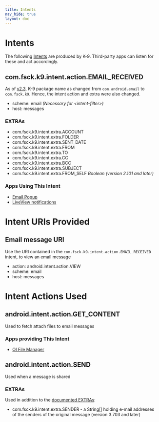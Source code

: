 ```yaml
---
title: Intents 
nav_hide: true
layout: doc
---
```


# Intents

The following [Intents](https://developer.android.com/guide/components/intents-filters.html) are produced by K-9. Third-party apps can listen for these and act accordingly.

## com.fsck.k9.intent.action.EMAIL_RECEIVED

As of [v2.3](https://github.com/k9mail/k-9/releases), K-9 package name as changed from `com.android.email` to `com.fsck.k9`. Hence, the intent action and extra were also changed.

* scheme: email _(Necessary for \<intent-filter\>)_
* host: messages

### EXTRAs
 
* com.fsck.k9.intent.extra.ACCOUNT
* com.fsck.k9.intent.extra.FOLDER
* com.fsck.k9.intent.extra.SENT_DATE
* com.fsck.k9.intent.extra.FROM
* com.fsck.k9.intent.extra.TO
* com.fsck.k9.intent.extra.CC
* com.fsck.k9.intent.extra.BCC
* com.fsck.k9.intent.extra.SUBJECT
* com.fsck.k9.intent.extra.FROM\_SELF _Boolean (version 2.101 and later)_

### Apps Using This Intent

* [Email Popup](https://www.blntsoft.com/email-popup/)
* [LiveView notifications](https://sven.killig.de/android/LiveView/)


# Intent URIs Provided

## Email message URI

Use the URI contained in the `com.fsck.k9.intent.action.EMAIL_RECEIVED` intent, to view an email message

* action: android.intent.action.VIEW
* scheme: email
* host: messages



# Intent Actions Used

## android.intent.action.GET_CONTENT

Used to fetch attach files to email messages

### Apps providing This Intent

* [OI File Manager](https://www.openintents.org/en/node/159)

## android.intent.action.SEND

Used when a message is shared

### EXTRAs

Used in addition to the [documented EXTRAs](https://developer.android.com/reference/android/content/Intent.html#ACTION_SEND):

* com.fsck.k9.intent.extra.SENDER - a String[] holding e-mail addresses of the senders of the original message (version 3.703 and later)



